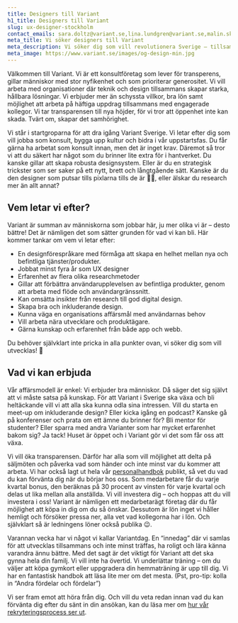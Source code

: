```yaml
---
title: Designers till Variant
h1_title: Designers till Variant
slug: ux-designer-stockholm
contact_emails: sara.doltz@variant.se,lina.lundgren@variant.se,malin.skagerlund@variant.se
meta_title: Vi söker designers till Variant
meta_description: Vi söker dig som vill revolutionera Sverige – tillsammans med andra och tillsammans med oss!
meta_image: https://www.variant.se/images/og-design-min.jpg
---
```


Välkommen till Variant. Vi är ett konsultföretag som lever för transperens, gillar människor med stor nyfikenhet och som prioriterar generositet. Vi vill arbeta med organisationer där teknik och design tillsammans skapar starka, hållbara lösningar. Vi erbjuder mer än schyssta villkor, bra lön samt möjlighet att arbeta på häftiga uppdrag tillsammans med engagerade kollegor. Vi tar transparensen till nya höjder, för vi tror att öppenhet inte kan skada. Tvärt om, skapar det samhörighet.

Vi står i startgroparna för att dra igång Variant Sverige. Vi letar efter dig som vill jobba som konsult, bygga upp kultur och bidra i vår uppstartsfas. Du får gärna ha arbetat som konsult innan, men det är inget krav. Däremot så tror vi att du säkert har något som du brinner lite extra för i hantverket. Du kanske gillar att skapa robusta designsystem. Eller är du en strategisk trickster som ser saker på ett nytt, brett och långtgående sätt. Kanske är du den designer som putsar tills pixlarna tills de är 👌🏻, eller älskar du research mer än allt annat?

## Vem letar vi efter?

Variant är summan av människorna som jobbar här, ju mer olika vi är – desto bättre! Det är nämligen det som sätter grunden för vad vi kan bli. Här kommer tankar om vem vi letar efter:

- En designförespråkare med förmåga att skapa en helhet mellan nya och befintliga tjänster/produkter.
- Jobbat minst fyra år som UX designer
- Erfarenhet av flera olika researchmetoder
- Gillar att förbättra användarupplevelsen av befintliga produkter, genom att arbeta med flöde och användargränssnitt.
- Kan omsätta insikter från research till god digital design.
- Skapa bra och inkluderande design.
- Kunna väga en organisations affärsmål med användarnas behov
- Vill arbeta nära utvecklare och produktägare.
- Gärna kunskap och erfarenhet från både app och webb.

Du behöver självklart inte pricka in alla punkter ovan, vi söker dig som vill utvecklas! 🌱

## Vad vi kan erbjuda

Vår affärsmodell är enkel: Vi erbjuder bra människor. Då säger det sig självt att vi måste satsa på kunskap. För att Variant i Sverige ska växa och bli heltäckande vill vi att alla ska kunna odla sina intressen. Vill du starta en meet-up om inkluderande design? Eller kicka igång en podcast? Kanske gå på konferenser och prata om ett ämne du brinner för? Bli mentor för studenter? Eller sparra med andra Varianter som har mycket erfarenhet bakom sig? Ja tack! Huset är öppet och i Variant gör vi det som får oss att växa.

Vi vill öka transparensen. Därför har alla som vill möjlighet att delta på säljmöten och påverka vad som händer och inte minst var du kommer att arbeta. Vi har också lagt ut hela vår [personalhandbok](https://handbook.variant.se/) publikt, så vet du vad du kan förvänta dig när du börjar hos oss. Som medarbetare får du varje kvartal bonus, den beräknas på 30 procent av vinsten för varje kvartal och delas ut lika mellan alla anställda. Vi vill investera dig – och hoppas att du vill investera i oss! Variant är nämligen ett medarbetarägt företag där du får möjlighet att köpa in dig om du så önskar. Dessutom är lön inget vi håller hemligt och försöker pressa ner, alla vet vad kollegorna har i lön. Och självklart så är ledningens löner också publika 😉.

Varannan vecka har vi något vi kallar Variantdag. En “innedag” där vi samlas för att utvecklas tillsammans och inte minst träffas, ha roligt och lära känna varandra ännu bättre. Med det sagt är det viktigt för Variant att det ska gynna hela din familj. Vi vill inte ha övertid. Vi underlättar träning – om du väljer att köpa gymkort eller uppgradera din hemmaträning är upp till dig. Vi har en fantastisk handbok att läsa lite mer om det mesta. (Pst, pro-tip: kolla in “Andra fördelar och fördelar”)

Vi ser fram emot att höra från dig. Och vill du veta redan innan vad du kan förvänta dig efter du sänt in din ansökan, kan du läsa mer om [hur vår rekryteringsprocess ser ut](https://handbook.variant.se/#Trinn-i-prosessen).
